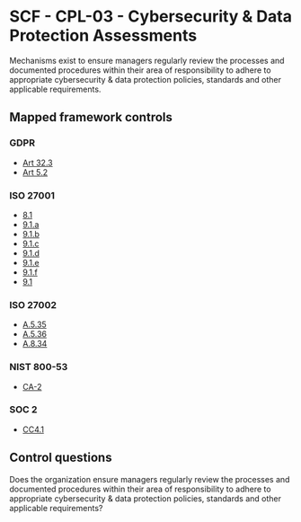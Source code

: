 # SCF - CPL-03 - Cybersecurity & Data Protection Assessments
Mechanisms exist to ensure managers regularly review the processes and documented procedures within their area of responsibility to adhere to appropriate cybersecurity & data protection policies, standards and other applicable requirements.
## Mapped framework controls
### GDPR
- [Art 32.3](../gdpr/art32.md#Article-323)
- [Art 5.2](../gdpr/art5.md#Article-52)
  
### ISO 27001
- [8.1](../iso27001/8.md#81)
- [9.1.a](../iso27001/9.md#91a)
- [9.1.b](../iso27001/9.md#91b)
- [9.1.c](../iso27001/9.md#91c)
- [9.1.d](../iso27001/9.md#91d)
- [9.1.e](../iso27001/9.md#91e)
- [9.1.f](../iso27001/9.md#91f)
- [9.1](../iso27001/9.md#91)
  
### ISO 27002
- [A.5.35](../iso27002/a-5.md#a535)
- [A.5.36](../iso27002/a-5.md#a536)
- [A.8.34](../iso27002/a-8.md#a834)
  
### NIST 800-53
- [CA-2](../nist80053/ca-2.md)
  
### SOC 2
- [CC4.1](../soc2/cc41.md)
  
## Control questions
Does the organization ensure managers regularly review the processes and documented procedures within their area of responsibility to adhere to appropriate cybersecurity & data protection policies, standards and other applicable requirements?
  